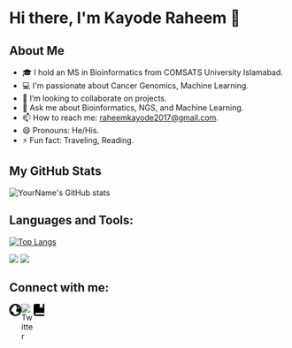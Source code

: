 # Hi there, I'm Kayode Raheem 👋

## About Me
- 🎓 I hold an MS in Bioinformatics from COMSATS University Islamabad.
- 💻 I'm passionate about Cancer Genomics, Machine Learning.
- 👯 I’m looking to collaborate on projects.
- 💬 Ask me about Bioinformatics, NGS, and Machine Learning.
- 📫 How to reach me: raheemkayode2017@gmail.com.
- 😄 Pronouns: He/His.
- ⚡ Fun fact: Traveling, Reading.

## My GitHub Stats
![YourName's GitHub stats](https://github-readme-stats.vercel.app/api?username=yourusername&show_icons=true&theme=radical)

## Languages and Tools:
[![Top Langs](https://github-readme-stats.vercel.app/api/top-langs/?username=yourusername&layout=compact)](https://github.com/anuraghazra/github-readme-stats)

<code><img height="20" src="Python"></code>
<code><img height="20" src="URL_to_icon_of_another_language_or_tool"></code>


## Connect with me:
[<img align="left" alt="LinkedIn" width="22px" src="https://raw.githubusercontent.com/iconic/open-iconic/master/svg/globe.svg" />](https://www.linkedin.com/in/raheemkayode01/)
[<img align="left" alt="Twitter" width="22px" src="https://raw.githubusercontent.com/iconic/open-iconic/master/svg/twitter.svg" />](https://twitter.com/yomikayode3)
[<img align="left" alt="Google Scholar" width="22px" src="https://raw.githubusercontent.com/iconic/open-iconic/master/svg/book.svg" />](https://scholar.google.com/citations?user=6i3ypWwAAAAJ&hl=en)


[linkedin]: https://www.linkedin.com/in/raheemkayode01
[twitter]: https://twitter.com/yomikayode3

<!-- This is a comment. Use comments to leave notes that won't be displayed in the final README -->
